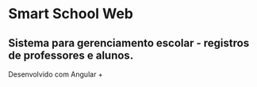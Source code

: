 # Smart School Web

## Sistema para gerenciamento escolar - registros de professores e alunos.
Desenvolvido com Angular + 


